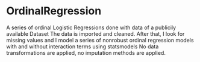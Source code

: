 # OrdinalRegression
A series of ordinal Logistic Regressions done with data of a publicily available Dataset
The data is imported and cleaned.
After that, I look for missing values and I model a series of nonrobust ordinal regression models with and without interaction terms using statsmodels
No data transformations are applied, no imputation methods are applied.
